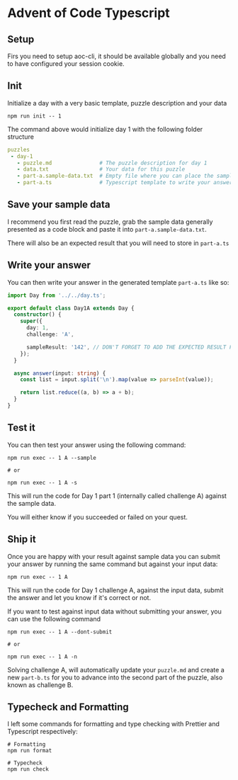 # Advent of Code Typescript

## Setup

Firs you need to setup aoc-cli, it should be available globally and you need to have configured your session cookie.

## Init
Initialize a day with a very basic template, puzzle description and your data

```shell
npm run init -- 1
```

The command above would initialize day 1 with the following folder structure

```yaml
puzzles
 - day-1
   - puzzle.md               # The puzzle description for day 1
   - data.txt                # Your data for this puzzle
   - part-a.sample-data.txt  # Empty file where you can place the sample data
   - part-a.ts               # Typescript template to write your answer
```

## Save your sample data

I recommend you first read the puzzle, grab the sample data generally presented as a code block and paste it into `part-a.sample-data.txt`.

There will also be an expected result that you will need to store in `part-a.ts`

## Write your answer

You can then write your answer in the generated template `part-a.ts` like so:

```ts
import Day from '../../day.ts';

export default class Day1A extends Day {
  constructor() {
    super({
      day: 1,
      challenge: 'A',

      sampleResult: '142', // DON'T FORGET TO ADD THE EXPECTED RESULT FOR THE SAMPLE DATA
    });
  }

  async answer(input: string) {
    const list = input.split('\n').map(value => parseInt(value));

    return list.reduce((a, b) => a + b);
  }
}
```

## Test it

You can then test your answer using the following command:

```shell
npm run exec -- 1 A --sample

# or

npm run exec -- 1 A -s
```

This will run the code for Day 1 part 1 (internally called challenge A) against the sample data.

You will either know if you succeeded or failed on your quest.

## Ship it

Once you are happy with your result against sample data you can submit your answer by running the same command but against your input data:

```shell
npm run exec -- 1 A
```

This will run the code for Day 1 challenge A, against the input data, submit the answer and let you know if it's correct or not.

If you want to test against input data without submitting your answer, you can use the following command

```shell
npm run exec -- 1 A --dont-submit

# or

npm run exec -- 1 A -n
```

Solving challenge A, will automatically update your `puzzle.md` and create a new `part-b.ts` for you to advance into the second part of the puzzle, also known as challenge B.

## Typecheck and Formatting

I left some commands for formatting and type checking with Prettier and Typescript respectively:

``` shell
# Formatting
npm run format

# Typecheck
npm run check
```